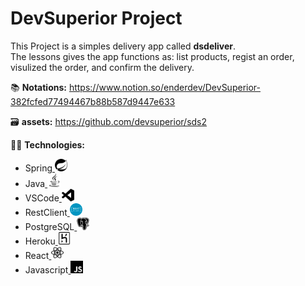 # DevSuperior Project

This Project is a simples delivery app called **dsdeliver**.<br>
The lessons gives the app functions as: list products, regist an order, visulized the order, and confirm the delivery.

📚 **Notations:** https://www.notion.so/enderdev/DevSuperior-382fcfed77494467b88b587d9447e633

🗃️ **assets:** https://github.com/devsuperior/sds2

👨‍💻 **Technologies:**  

* Spring<a id="spring" href="https://spring.io/"> <img width="20px" src="./assets/spring.svg"></a> 
* Java<a id="java" href="https://www.oracle.com/java/technologies/javase/javase-jdk8-downloads.html"> <img width="22px" src="./assets/java.svg"></a>
* VSCode<a id="VSCode" href="https://code.visualstudio.com/"> <img width="20px" src="./assets/vscode.svg"></a> 
* RestClient<a id="RestClient" href="https://marketplace.visualstudio.com/items?itemName=humao.rest-client"> <img width="20px" src="./assets/restclient.png"></a> 
* PostgreSQL<a id="postGreSQL" href="https://www.postgresql.org/"> <img width="20px" src="./assets/postgresql.svg"></a>
* Heroku<a id="Heroku" href="https://www.heroku.com/"> <img width="20px" src="./assets/heroku.svg"></a>
* React<a id="React" href="https://reactjs.org/"> <img width="20px" src="./assets/react.svg"></a>
* Javascript<a id="JS" href="https://developer.mozilla.org/en-US/docs/Web/JavaScript"> <img width="20px" src="./assets/javascript.svg"></a><br>
